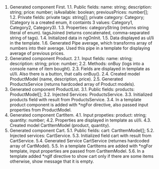 1. Generated component First.
  1.1. Public fields:
    name: string;
    description: string;
    price: number;
    isAvailable: boolean;
    previousPrices: number[];
  1.2. Private fields:
    private tags: string[];
    private category: Category; (Category is a created enum, it containts 3 values: Category1, Category2, Category3).
  1.3. Properties:
    categoryString (returns string literal of enum).
    tagsJoined (returns concatenated, comma-separated string of tags).
  1.4. Initialized data in ngOnInit.
  1.5. Data displayed as ul/li in the template.
  1.6. Generated Pipe average, which transforms array of numbers into their average. Used this pipe in a template for displaying average of previous prices.
2. Generated component Product.
  2.1. Input fields:
    name: string;
    description: string;
    price: number;
  2.2. Methods:
    onBuy (logs into a console name of item bought).
  2.3. Fields are displayed in template as ul/li. Also there is a button, that calls onBuy().
  2.4. Created model ProductModel (name, description, price).
  2.5. Generated ProductsService (returns hardcoded array of Product models).
3. Generated component ProductList.
  3.1. Public fields:
    products: ProductModel[];
  3.2. Injected Services: ProductsService.
  3.3. Initialized products field with result from ProductsService.
  3.4. In a template product component is added with *ngFor directive, also passed input properties from ProductModel.
4. Generated component CartItem.
  4.1. Input propeties:
    product: string;
    quantity: number;
  4.2. Properties are displayed in template as ul/li. 
  4.3. Created model CartItemModel (product, quantity).
5. Generated component Cart.
  5.1. Public fields:
    cart: CartItemModel[];
  5.2. Injected services: CartService.
  5.3. Initialized field cart with result from CartService.
  5.4. Generated Service CartService (returnes hardcoded array of CartModel).
  5.5. In a template CartItems are added with *ngFor template, input properties are passed from CartItemModel.
  5.6. In a template added *ngIf directive to show cart only if there are some items otherwise, show message that it is empty.
